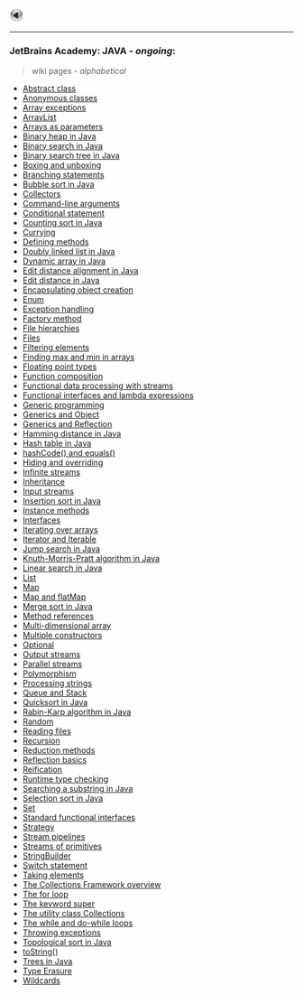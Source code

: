 <a href="https://kamil-jankowski.github.io/"><img src="pictures/button.png" alt="back_icon" width="25"/></a>
<hr>

### JetBrains Academy: JAVA - _ongoing_:
> wiki pages - _alphabetical_

* <a href="https://github.com/Kamil-Jankowski/Learning-JAVA/wiki/JetBrains-Academy:-Abstract-class" target="_blank">Abstract class</a>
* <a href="https://github.com/Kamil-Jankowski/Learning-JAVA/wiki/JetBrains-Academy:-Anonymous-classes" target="_blank">Anonymous classes</a>
* <a href="https://github.com/Kamil-Jankowski/Learning-JAVA/wiki/JetBrains-Academy:-Array-exceptions" target="_blank">Array exceptions</a>
* <a href="https://github.com/Kamil-Jankowski/Learning-JAVA/wiki/JetBrains-Academy:-ArrayList" targe="_blank">ArrayList</a>
* <a href="https://github.com/Kamil-Jankowski/Learning-JAVA/wiki/JetBrains-Academy:-Arrays-as-parameters" target="_blank">Arrays as parameters</a>
* <a href="https://github.com/Kamil-Jankowski/Learning-JAVA/wiki/JetBrains-Academy:-Binary-heap-in-Java" target="_blank">Binary heap in Java</a>
* <a href="https://github.com/Kamil-Jankowski/Learning-JAVA/wiki/JetBrains-Academy:-Binary-search-in-Java" target="_blank">Binary search in Java</a>
* <a href="https://github.com/Kamil-Jankowski/Learning-JAVA/wiki/JetBrains-Academy:-Binary-search-tree-in-Java" target="_blank">Binary search tree in Java</a>
* <a href="https://github.com/Kamil-Jankowski/Learning-JAVA/wiki/JetBrains-Academy:-Boxing-and-unboxing" target="_blank">Boxing and unboxing</a>
* <a href="https://github.com/Kamil-Jankowski/Learning-JAVA/wiki/JetBrains-Academy:-Branching-statements" target="_blank">Branching statements</a>
* <a href="https://github.com/Kamil-Jankowski/Learning-JAVA/wiki/JetBrains-Academy:-Bubble-sort-in-Java" target="_blank">Bubble sort in Java</a>
* <a href="https://github.com/Kamil-Jankowski/Learning-JAVA/wiki/JetBrains-Academy:-Collectors" target="_blank">Collectors</a>
* <a href="https://github.com/Kamil-Jankowski/Learning-JAVA/wiki/JetBrains-Academy:-Command-line-arguments" target="_blank">Command-line arguments</a>
* <a href="https://github.com/Kamil-Jankowski/Learning-JAVA/wiki/JetBrains-Academy:-Conditional-statement" target="_blank">Conditional statement</a>
* <a href="https://github.com/Kamil-Jankowski/Learning-JAVA/wiki/JetBrains-Academy:-Counting-sort-in-Java" target="_blank">Counting sort in Java</a>
* <a href="https://github.com/Kamil-Jankowski/Learning-JAVA/wiki/JetBrains-Academy:-Currying" target="_blank">Currying</a>
* <a href="https://github.com/Kamil-Jankowski/Learning-JAVA/wiki/JetBrains-Academy:-Defining-methods" target="_blank">Defining methods</a>
* <a href="https://github.com/Kamil-Jankowski/Learning-JAVA/wiki/JetBrains-Academy:-Doubly-linked-list-in-Java" target="_blank">Doubly linked list in Java</a>
* <a href="https://github.com/Kamil-Jankowski/Learning-JAVA/wiki/JetBrains-Academy:-Dynamic-array-in-Java" target="_blank">Dynamic array in Java</a>
* <a href="https://github.com/Kamil-Jankowski/Learning-JAVA/wiki/JetBrains-Academy:-Edit-distance-alignment-in-Java" target="_blank">Edit distance alignment in Java</a>
* <a href="https://github.com/Kamil-Jankowski/Learning-JAVA/wiki/JetBrains-Academy:-Edit-distance-in-Java" target="_blank">Edit distance in Java</a>
* <a href="https://github.com/Kamil-Jankowski/Learning-JAVA/wiki/JetBrains-Academy:-Encapsulating-object-creation" target="_blank">Encapsulating object creation</a>
* <a href="https://github.com/Kamil-Jankowski/Learning-JAVA/wiki/JetBrains-Academy:-Enum" target="_blank">Enum</a>
* <a href="https://github.com/Kamil-Jankowski/Learning-JAVA/wiki/JetBrains-Academy:-Exception-handling" target="_blank">Exception handling</a>
* <a href="https://github.com/Kamil-Jankowski/Learning-JAVA/wiki/JetBrains-Academy:-Factory-method" target="_blank">Factory method</a>
* <a href="https://github.com/Kamil-Jankowski/Learning-JAVA/wiki/JetBrains-Academy:-File-hierarchies" target="_blank">File hierarchies</a>
* <a href="https://github.com/Kamil-Jankowski/Learning-JAVA/wiki/JetBrains-Academy:-Files">Files</a>
* <a href="https://github.com/Kamil-Jankowski/Learning-JAVA/wiki/JetBrains-Academy:-Filtering-elements" target="_blank">Filtering elements</a>
* <a href="https://github.com/Kamil-Jankowski/Learning-JAVA/wiki/JetBrains-Academy:-Finding-max-and-min-in-arrays" target="_blank">Finding max and min in arrays</a>
* <a href="https://github.com/Kamil-Jankowski/Learning-JAVA/wiki/JetBrains-Academy:-Floating-point-types" target="_blank">Floating point types</a>
* <a href="https://github.com/Kamil-Jankowski/Learning-JAVA/wiki/JetBrains-Academy:-Function-composition" target="_blank">Function composition</a>
* <a href="https://github.com/Kamil-Jankowski/Learning-JAVA/wiki/JetBrains-Academy:-Functional-data-processing-with-streams" target="_blank">Functional data processing with streams</a>
* <a href="https://github.com/Kamil-Jankowski/Learning-JAVA/wiki/JetBrains-Academy:-Functional-interfaces-and-lambda-expressions" target="_blank">Functional interfaces and lambda expressions</a>
* <a href="https://github.com/Kamil-Jankowski/Learning-JAVA/wiki/JetBrains-Academy:-Generic-programming" target="_blank">Generic programming</a>
* <a href="https://github.com/Kamil-Jankowski/Learning-JAVA/wiki/JetBrains-Academy:-Generics-and-Object" target="_blank">Generics and Object</a>
* <a href="https://github.com/Kamil-Jankowski/Learning-JAVA/wiki/JetBrains-Academy:-Generics-and-Reflection" target="_blank">Generics and Reflection</a>
* <a href="https://github.com/Kamil-Jankowski/Learning-JAVA/wiki/JetBrains-Academy:-Hamming-distance-in-Java" target="_blank">Hamming distance in Java</a>
* <a href="https://github.com/Kamil-Jankowski/Learning-JAVA/wiki/JetBrains-Academy:-Hash-table-in-Java" target="_blank">Hash table in Java</a>
* <a href="https://github.com/Kamil-Jankowski/Learning-JAVA/wiki/JetBrains-Academy:-hashCode()-and-equals()" target="_blank">hashCode() and equals()</a>
* <a href="https://github.com/Kamil-Jankowski/Learning-JAVA/wiki/JetBrains-Academy:-Hiding-and-overriding" target="_blank">Hiding and overriding</a>
* <a href="https://github.com/Kamil-Jankowski/Learning-JAVA/wiki/JetBrains-Academy:-Infinite-streams" target="_blank">Infinite streams</a>
* <a href="https://github.com/Kamil-Jankowski/Learning-JAVA/wiki/JetBrains-Academy:-Inheritance" target="_blank">Inheritance</a>
* <a href="https://github.com/Kamil-Jankowski/Learning-JAVA/wiki/JetBrains-Academy:-Input-streams" target="_blank">Input streams</a>
* <a href="https://github.com/Kamil-Jankowski/Learning-JAVA/wiki/JetBrains-Academy:-Insertion-sort-in-Java" target="_blank">Insertion sort in Java</a>
* <a href="https://github.com/Kamil-Jankowski/Learning-JAVA/wiki/JetBrains-Academy:-Instance-methods" target="_blank">Instance methods</a>
* <a href="https://github.com/Kamil-Jankowski/Learning-JAVA/wiki/JetBrains-Academy:-Interfaces" target="_blank">Interfaces</a>
* <a href="https://github.com/Kamil-Jankowski/Learning-JAVA/wiki/JetBrains-Academy:-Iterating-over-arrays" target="_blank">Iterating over arrays</a>
* <a href="https://github.com/Kamil-Jankowski/Learning-JAVA/wiki/JetBrains-Academy:-Iterator-and-Iterable" target="_blank">Iterator and Iterable</a>
* <a href="https://github.com/Kamil-Jankowski/Learning-JAVA/wiki/JetBrains-Academy:-Jump-search-in-Java" target="_blank">Jump search in Java</a>
* <a href="https://github.com/Kamil-Jankowski/Learning-JAVA/wiki/JetBrains-Academy:-Knuth-Morris-Pratt-algorithm-in-Java" target="_blank">Knuth-Morris-Pratt algorithm in Java</a>
* <a href="https://github.com/Kamil-Jankowski/Learning-JAVA/wiki/JetBrains-Academy:-Linear-search-in-Java" target="_blank">Linear search in Java</a>
* <a href="https://github.com/Kamil-Jankowski/Learning-JAVA/wiki/JetBrains-Academy:-List" target="_blank">List</a>
* <a href="https://github.com/Kamil-Jankowski/Learning-JAVA/wiki/JetBrains-Academy:-Map" target="_blank">Map</a>
* <a href="https://github.com/Kamil-Jankowski/Learning-JAVA/wiki/JetBrains-Academy:-Map-and-flatMap" target="_blank">Map and flatMap</a>
* <a href="https://github.com/Kamil-Jankowski/Learning-JAVA/wiki/JetBrains-Academy:-Merge-sort-in-Java" target="_blank">Merge sort in Java</a>
* <a href="https://github.com/Kamil-Jankowski/Learning-JAVA/wiki/JetBrains-Academy:-Method-references" target="_blank">Method references</a>
* <a href="https://github.com/Kamil-Jankowski/Learning-JAVA/wiki/JetBrains-Academy:-Multi-dimensional-array" target="_blank">Multi-dimensional array</a>
* <a href="https://github.com/Kamil-Jankowski/Learning-JAVA/wiki/JetBrains-Academy:-Multiple-constructors" target="_blank">Multiple constructors</a>
* <a href="https://github.com/Kamil-Jankowski/Learning-JAVA/wiki/JetBrains-Academy:-Optional" target="_blank">Optional</a>
* <a href="https://github.com/Kamil-Jankowski/Learning-JAVA/wiki/JetBrains-Academy:-Output-streams" target="_blank">Output streams</a>
* <a href="https://github.com/Kamil-Jankowski/Learning-JAVA/wiki/JetBrains-Academy:-Parallel-streams" target="_blank">Parallel streams</a>
* <a href="https://github.com/Kamil-Jankowski/Learning-JAVA/wiki/JetBrains-Academy:-Polymorphism" target="_blank">Polymorphism</a>
* <a href="https://github.com/Kamil-Jankowski/Learning-JAVA/wiki/JetBrains-Academy:-Processing-strings" target="_blank">Processing strings</a>
* <a href="https://github.com/Kamil-Jankowski/Learning-JAVA/wiki/JetBrains-Academy:-Queue-and-Stack" target="_blank">Queue and Stack</a>
* <a href="https://github.com/Kamil-Jankowski/Learning-JAVA/wiki/JetBrains-Academy:-Quicksort-in-Java" target="_blank">Quicksort in Java</a>
* <a href="https://github.com/Kamil-Jankowski/Learning-JAVA/wiki/JetBrains-Academy:-Rabin-Karp-algorithm-in-Java" target="_blank">Rabin-Karp algorithm in Java</a>
* <a href="https://github.com/Kamil-Jankowski/Learning-JAVA/wiki/JetBrains-Academy:-Random" target="_blank">Random</a>
* <a href="https://github.com/Kamil-Jankowski/Learning-JAVA/wiki/JetBrains-Academy:-Reading-files" target="_blank">Reading files</a>
* <a href="https://github.com/Kamil-Jankowski/Learning-JAVA/wiki/JetBrains-Academy:-Recursion" target="_blank">Recursion</a>
* <a href="https://github.com/Kamil-Jankowski/Learning-JAVA/wiki/JetBrains-Academy:-Reduction-methods" target="_blank">Reduction methods</a>
* <a href="https://github.com/Kamil-Jankowski/Learning-JAVA/wiki/JetBrains-Academy:-Reflection-basics" target="_blank">Reflection basics</a>
* <a href="https://github.com/Kamil-Jankowski/Learning-JAVA/wiki/JetBrains-Academy:-Reification" target="_blank">Reification</a>
* <a href="https://github.com/Kamil-Jankowski/Learning-JAVA/wiki/JetBrains-Academy:-Runtime-type-checking" target="_blank">Runtime type checking</a>
* <a href="https://github.com/Kamil-Jankowski/Learning-JAVA/wiki/JetBrains-Academy:-Searching-a-substring-in-Java" target="_blank">Searching a substring in Java</a>
* <a href="https://github.com/Kamil-Jankowski/Learning-JAVA/wiki/JetBrains-Academy:-Selection-sort-in-Java" target="_blank">Selection sort in Java</a>
* <a href="https://github.com/Kamil-Jankowski/Learning-JAVA/wiki/JetBrains-Academy:-Set" target="_blank">Set</a>
* <a href="https://github.com/Kamil-Jankowski/Learning-JAVA/wiki/JetBrains-Academy:-Standard-functional-interfaces" target="_blank">Standard functional interfaces</a>
* <a href="https://github.com/Kamil-Jankowski/Learning-JAVA/wiki/JetBrains-Academy:-Strategy" target="_blank">Strategy</a>
* <a href="https://github.com/Kamil-Jankowski/Learning-JAVA/wiki/JetBrains-Academy:-Stream-pipelines" target="_blank">Stream pipelines</a>
* <a href="https://github.com/Kamil-Jankowski/Learning-JAVA/wiki/JetBrains-Academy:-Streams-of-primitives" target ="_blank">Streams of primitives</a>
* <a href="https://github.com/Kamil-Jankowski/Learning-JAVA/wiki/JetBrains-Academy:-StringBuilder" target="_blank">StringBuilder</a>
* <a href="https://github.com/Kamil-Jankowski/Learning-JAVA/wiki/JetBrains-Academy:-Switch-statement" target="_blank">Switch statement</a>
* <a href="https://github.com/Kamil-Jankowski/Learning-JAVA/wiki/JetBrains-Academy:-Taking-elements" target="_blank">Taking elements</a>
* <a href="https://github.com/Kamil-Jankowski/Learning-JAVA/wiki/JetBrains-Academy:-The-Collections-Framework-overview" target="_blank">The Collections Framework overview</a>
* <a href="https://github.com/Kamil-Jankowski/Learning-JAVA/wiki/JetBrains-Academy:-The-for-loop" target="_blank">The for loop</a>
* <a href="https://github.com/Kamil-Jankowski/Learning-JAVA/wiki/JetBrains-Academy:-The-keyword-super" target="_blank">The keyword super</a>
* <a href="https://github.com/Kamil-Jankowski/Learning-JAVA/wiki/JetBrains-Academy:-The-utility-class-Collections" target="_blank">The utility class Collections</a>
* <a href="https://github.com/Kamil-Jankowski/Learning-JAVA/wiki/JetBrains-Academy:-while-&-do-while" target="_blank">The while and do-while loops</a>
* <a href="https://github.com/Kamil-Jankowski/Learning-JAVA/wiki/JetBrains-Academy:-Throwing-exceptions" target="_blank">Throwing exceptions</a>
* <a href="https://github.com/Kamil-Jankowski/Learning-JAVA/wiki/JetBrains-Academy:-Topological-sort-in-Java" target="_blank">Topological sort in Java</a>
* <a href="https://github.com/Kamil-Jankowski/Learning-JAVA/wiki/JetBrains-Academy:-toString()" target="_blank">toString()</a>
* <a href="https://github.com/Kamil-Jankowski/Learning-JAVA/wiki/JetBrains-Academy:-Trees-in-Java" target="_blank">Trees in Java</a>
* <a href="https://github.com/Kamil-Jankowski/Learning-JAVA/wiki/JetBrains-Academy:-Type-Erasure" target="_blank">Type Erasure</a>
* <a href="https://github.com/Kamil-Jankowski/Learning-JAVA/wiki/JetBrains-Academy:-Wildcards" target="_blank">Wildcards</a>
